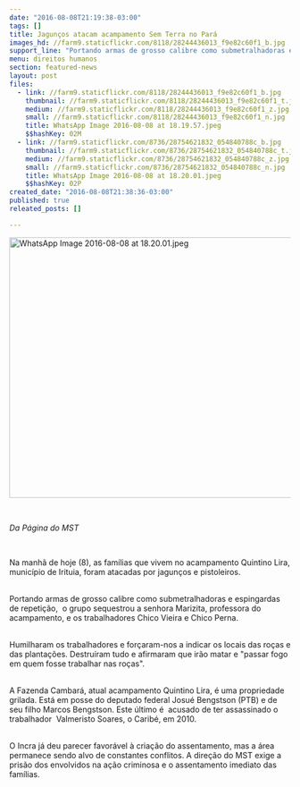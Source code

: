 ```yaml
---
date: "2016-08-08T21:19:38-03:00"
tags: []
title: Jagunços atacam acampamento Sem Terra no Pará
images_hd: //farm9.staticflickr.com/8118/28244436013_f9e82c60f1_b.jpg
support_line: "Portando armas de grosso calibre como submetralhadoras e espingardas de repetição,  o grupo sequestrou a senhora Marizita, professora do acampamento."
menu: direitos humanos
section: featured-news
layout: post
files:
  - link: //farm9.staticflickr.com/8118/28244436013_f9e82c60f1_b.jpg
    thumbnail: //farm9.staticflickr.com/8118/28244436013_f9e82c60f1_t.jpg
    medium: //farm9.staticflickr.com/8118/28244436013_f9e82c60f1_z.jpg
    small: //farm9.staticflickr.com/8118/28244436013_f9e82c60f1_n.jpg
    title: WhatsApp Image 2016-08-08 at 18.19.57.jpeg
    $$hashKey: 02M
  - link: //farm9.staticflickr.com/8736/28754621832_054840788c_b.jpg
    thumbnail: //farm9.staticflickr.com/8736/28754621832_054840788c_t.jpg
    medium: //farm9.staticflickr.com/8736/28754621832_054840788c_z.jpg
    small: //farm9.staticflickr.com/8736/28754621832_054840788c_n.jpg
    title: WhatsApp Image 2016-08-08 at 18.20.01.jpeg
    $$hashKey: 02P
created_date: "2016-08-08T21:38:36-03:00"
published: true
releated_posts: []

---
```

<p><img alt="WhatsApp Image 2016-08-08 at 18.20.01.jpeg" height="466" src="//farm9.staticflickr.com/8736/28754621832_054840788c_b.jpg" width="700" /></p>

<p>&nbsp;</p>

<p><em>Da P&aacute;gina do MST</em></p>

<p>&nbsp;</p>

<p>Na manh&atilde; de hoje (8), as fam&iacute;lias que vivem no acampamento Quintino Lira, munic&iacute;pio de Irituia, foram atacadas por jagun&ccedil;os e pistoleiros.</p>

<p><br />
Portando armas de grosso calibre como submetralhadoras e espingardas de repeti&ccedil;&atilde;o,&nbsp; o grupo sequestrou a senhora Marizita, professora do acampamento, e os trabalhadores Chico Vieira e Chico Perna.</p>

<p><br />
Humilharam os trabalhadores e for&ccedil;aram-nos a indicar os locais das ro&ccedil;as e das planta&ccedil;&otilde;es. Destru&iacute;ram tudo e afirmaram que ir&atilde;o matar e &quot;passar fogo em quem fosse trabalhar nas ro&ccedil;as&quot;.</p>

<p><br />
A Fazenda Cambar&aacute;, atual acampamento Quintino Lira, &eacute; uma propriedade grilada. Est&aacute; em posse do deputado federal Josu&eacute; Bengstson (PTB) e de seu filho Marcos Bengstson. Este &uacute;ltimo &eacute;&nbsp; acusado de ter assassinado o trabalhador&nbsp; Valmeristo Soares, o Carib&eacute;, em 2010.</p>

<p><br />
O Incra j&aacute; deu parecer favor&aacute;vel &agrave; cria&ccedil;&atilde;o do assentamento, mas a &aacute;rea permanece sendo alvo de constantes conflitos. A dire&ccedil;&atilde;o do MST exige a pris&atilde;o dos envolvidos na a&ccedil;&atilde;o criminosa e o assentamento imediato das fam&iacute;lias.</p>

<p>&nbsp;</p>

<p>&nbsp;</p>

<p>&nbsp;</p>
